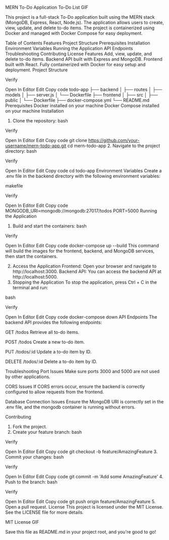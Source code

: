 MERN To-Do Application
To-Do List GIF

This project is a full-stack To-Do application built using the MERN stack (MongoDB, Express, React, Node.js). The application allows users to create, view, update, and delete to-do items. The project is containerized using Docker and managed with Docker Compose for easy deployment.

Table of Contents
Features
Project Structure
Prerequisites
Installation
Environment Variables
Running the Application
API Endpoints
Troubleshooting
Contributing
License
Features
Add, view, update, and delete to-do items.
Backend API built with Express and MongoDB.
Frontend built with React.
Fully containerized with Docker for easy setup and deployment.
Project Structure

Verify

Open In Editor
Edit
Copy code
todo-app
├── backend
│   ├── routes
│   ├── models
│   ├── server.js
│   └── Dockerfile
├── frontend
│   ├── src
│   ├── public
│   └── Dockerfile
├── docker-compose.yml
└── README.md
Prerequisites
Docker installed on your machine
Docker Compose installed on your machine
Installation
1. Clone the repository:
bash

Verify

Open In Editor
Edit
Copy code
git clone https://github.com/your-username/mern-todo-app.git
cd mern-todo-app
2. Navigate to the project directory:
bash

Verify

Open In Editor
Edit
Copy code
cd todo-app
Environment Variables
Create a .env file in the backend directory with the following environment variables:

makefile

Verify

Open In Editor
Edit
Copy code
MONGODB_URI=mongodb://mongodb:27017/todos
PORT=5000
Running the Application
1. Build and start the containers:
bash

Verify

Open In Editor
Edit
Copy code
docker-compose up --build
This command will build the images for the frontend, backend, and MongoDB services, then start the containers.

2. Access the Application
Frontend: Open your browser and navigate to http://localhost:3000.
Backend API: You can access the backend API at http://localhost:5000.
3. Stopping the Application
To stop the application, press Ctrl + C in the terminal and run:

bash

Verify

Open In Editor
Edit
Copy code
docker-compose down
API Endpoints
The backend API provides the following endpoints:

GET /todos
Retrieve all to-do items.

POST /todos
Create a new to-do item.

PUT /todos/:id
Update a to-do item by ID.

DELETE /todos/:id
Delete a to-do item by ID.

Troubleshooting
Port Issues
Make sure ports 3000 and 5000 are not used by other applications.

CORS Issues
If CORS errors occur, ensure the backend is correctly configured to allow requests from the frontend.

Database Connection Issues
Ensure the MongoDB URI is correctly set in the .env file, and the mongodb container is running without errors.

Contributing
1. Fork the project.
2. Create your feature branch:
bash

Verify

Open In Editor
Edit
Copy code
git checkout -b feature/AmazingFeature
3. Commit your changes:
bash

Verify

Open In Editor
Edit
Copy code
git commit -m 'Add some AmazingFeature'
4. Push to the branch:
bash

Verify

Open In Editor
Edit
Copy code
git push origin feature/AmazingFeature
5. Open a pull request.
License
This project is licensed under the MIT License. See the LICENSE file for more details.

MIT License GIF

Save this file as README.md in your project root, and you're good to go!